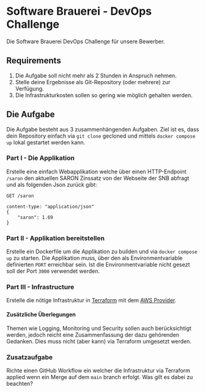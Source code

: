 # Software Brauerei - DevOps Challenge

Die Software Brauerei DevOps Challenge für unsere Bewerber. 

## Requirements

1.  Die Aufgabe soll nicht mehr als 2 Stunden in Anspruch nehmen. 
2.  Stelle deine Ergebnisse als Git-Repository (oder mehrere) zur Verfügung.
3.  Die Infrastrukturkosten sollen so gering wie möglich gehalten werden.


## Die Aufgabe
Die Aufgabe besteht aus 3 zusammenhängenden Aufgaben. Ziel ist es, dass dein Repository einfach via `git clone` gecloned und mittels `docker compose up` lokal gestartet werden kann.

### Part I - Die Applikation
Erstelle eine einfach Webapplikation welche über einen HTTP-Endpoint `/saron` den aktuellen SARON Zinssatz von der Webseite der SNB abfragt und als folgenden Json zurück gibt: 
```
GET /saron

content-type: "application/json"
{
    "saron": 1.69
}
``` 

### Part II - Applikation bereitstellen
Erstelle ein Dockerfile um die Applikation zu builden und via `docker compose up` zu starten. Die Applikation muss, über den als Environmentvariable definierten `PORT` erreichbar sein. Ist die Environmentvariable nicht gesezt soll der Port `3000` verwendet werden.

### Part III - Infrastructure
Erstelle die nötige Infrastruktur in [Terraform](https://www.terraform.io/) mit dem [AWS Provider](https://registry.terraform.io/providers/hashicorp/aws/latest/docs). 
#### Zusätzliche Überlegungen
Themen wie Logging, Monitoring und Security sollen auch berücksichtigt werden, jedoch reicht eine Zusammenfassung der dazu gehörenden Gedanken. Dies muss nicht (aber kann) via Terraform umgesetzt werden.

### Zusatzaufgabe
Richte einen GitHub Workflow ein welcher die Infrastruktur via Terraform applied wenn ein Merge auf dem `main` branch erfolgt. Was gilt es dabei zu beachten?